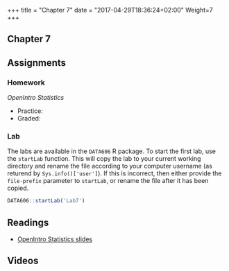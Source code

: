 +++
title = "Chapter 7"
date = "2017-04-29T18:36:24+02:00"
Weight=7
+++

## Chapter 7

## Assignments

### Homework

*OpenIntro Statistics*

* Practice:
* Graded:

### Lab

The labs are available in the `DATA606` R package. To start the first lab, use the `startLab` function. This will copy the lab to your current working directory and rename the file according to your computer username (as returend by `Sys.info()['user']`). If this is incorrect, then either provide the `file-prefix` parameter to `startLab`, or rename the file after it has been copied.


```r
DATA606::startLab('Lab7')
```


## Readings

* [OpenIntro Statistics slides](https://github.com/jbryer/DATA606Fall2019/raw/master/Slides/OpenIntro/os2_slides_06.pdf)

## Videos


